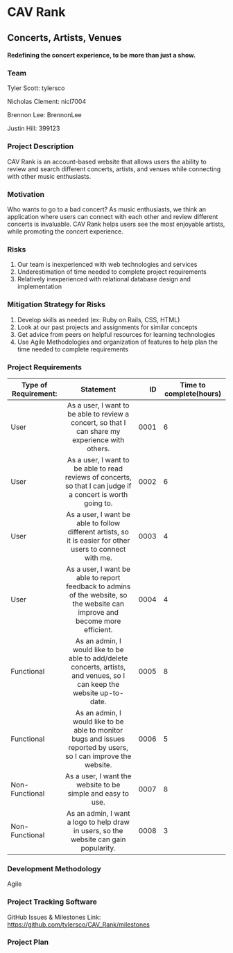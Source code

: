 # CAV Rank
## Concerts, Artists, Venues

#### Redefining the concert experience, to be more than just a show.

### Team
Tyler Scott: tylersco

Nicholas Clement: nicl7004

Brennon Lee: BrennonLee

Justin Hill: 399123

### Project Description
CAV Rank is an account-based website that allows users the ability to review and search different concerts, artists, and venues while connecting with other music enthusiasts. 

### Motivation
Who wants to go to a bad concert? As music enthusiasts, we think an application where users can connect with each other and review different concerts is invaluable. CAV Rank helps users see the most enjoyable artists, while promoting the concert experience. 

### Risks
1. Our team is inexperienced with web technologies and services
2. Underestimation of time needed to complete project requirements
3. Relatively inexperienced with relational database design and implementation

### Mitigation Strategy for Risks
1. Develop skills as needed (ex: Ruby on Rails, CSS, HTML)
2. Look at our past projects and assignments for similar concepts
3. Get advice from peers on helpful resources for learning technologies
4. Use Agile Methodologies and organization of features to help plan the time needed to complete requirements 

### Project Requirements
| Type of Requirement: | Statement           | ID  |  Time to complete(hours)    |
| ------------- |:-------------:| -----:|----------|
| User      | As a user, I want to be able to review a concert, so that I can share my experience with others. | 0001 | 6  |
| User      | As a user, I want to be able to read reviews of concerts, so that I can judge if a concert is worth going to.      |   0002 | 6 |
| User | As a user, I want be able to follow different artists, so it is easier for other users to connect with me.       |    0003 | 4  |
| User | As a user, I want be able to report feedback to admins of the website, so the website can improve and become more efficient.     |    0004 | 4  |
| Functional | As an admin, I would like to be able to add/delete concerts, artists, and venues, so I can keep the website up-to-date.       |    0005 | 8  |
| Functional | As an admin, I would like to be able to monitor bugs and issues reported by users, so I can improve the website.         |    0006 | 5 | 
| Non-Functional | As a user, I want the website to be simple and easy to use.       |    0007 | 8 |
| Non-Functional | As an admin, I want a logo to help draw in users, so the website can gain popularity.         |    0008 | 3 |  

### Development Methodology
Agile

### Project Tracking Software
GitHub Issues & Milestones
Link: https://github.com/tylersco/CAV_Rank/milestones

### Project Plan
